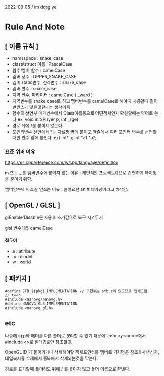 
2022-09-05 / im dong ye
# Rule And Note

## [ 이름 규칙 ]

* namespace : snake_case
* class/struct 이름 : PascalCase
* 함수/멤버 함수 : camelCase
* 멤버 상수 : UPPER_SNAKE_CASE
* 멤버 static변수, 전역변수 : snake_case
* 멤버 변수 : snake_case
* 지역 변수, 파라미터 : camelCase ( _ward )
* 지역변수를 snake_case로 하고 맴버변수를 camelCase로 해야지 사용할때 길이 발란스가 맞을것같다는 생각이듬
* 함수의 선언부 매개변수에서 Class이름등으로 어떤객체인지 확실할때는 약어로 쓴다 ex) void init(Player p, int _age)
* 경로 뒤에 /를 붙이지 않는다.
* 포인터변수 선언에서 \*는 자료형 옆에 붙이고 한줄에서 여러 포인터 변수를 선언할때만 변수 앞에 붙인다. ex) int\* a; int  \*a1 \*a2;


### 표준 위배 이유

https://en.cppreference.com/w/cpp/language/definition

m 또는 _ 를 멤버변수에 붙이지 않는 이유 : 개인적인 프로젝트이므로 간편하게 타이핑을 줄이기 위함.

멤버함수에 파스칼 안쓰는 이유 : 불필요한 shift 타이핑이라고 생각함.

## [ OpenGL / GLSL ]

glEnable/Disable은 사용후 초기값으로 복구 시켜두기

glsl 변수이름 camelCase

#### 접두어
* a : attribute
* m : model
* w : world

## [ 패키지 ]
```
#define STB_${pkg}_IMPLEMENTATION // 구현부는 stb.c에 있으므로 안해도됨.
// todo
#include <nanovg/nanovg.h>
#define NANOVG_GL3_IMPLEMENTATION
#include <nanovg_gl.h>
```

## etc

나중에 cpp와 헤더를 다른 폴더로 분리할 수 있기 때문에 limbrary source에서 #include <>로 절대경로만 참조할것.

OpenGL ID 가 들어가거나 삭제해야할 객체포인터를 맴버로 가지면은 참조복사생성자, 대입복사를 삭제해서 중복해서 삭제되는것을 막는다.

경로를 표기할때 폴더라도 뒤에 / 를 붙이지 않고 폴더 이름으로 끝낸다.